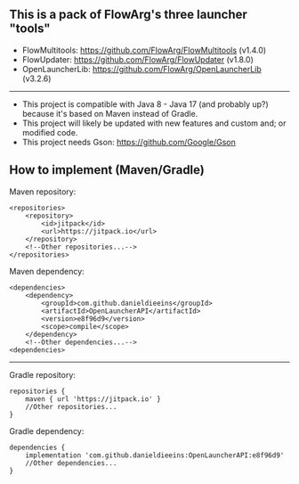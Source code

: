 This is a pack of FlowArg's three launcher "tools"
-

- FlowMultitools: https://github.com/FlowArg/FlowMultitools (v1.4.0)
- FlowUpdater: https://github.com/FlowArg/FlowUpdater (v1.8.0)
- OpenLauncherLib: https://github.com/FlowArg/OpenLauncherLib (v3.2.6)

---

- This project is compatible with Java 8 - Java 17 (and probably up?) because it's based on Maven instead of Gradle.
- This project will likely be updated with new features and custom and; or modified code.
- This project needs Gson: https://github.com/Google/Gson

How to implement (Maven/Gradle)
-
Maven repository:
```
<repositories>
    <repository>
        <id>jitpack</id>
        <url>https://jitpack.io</url>
    </repository>
    <!--Other repositories...-->
</repositories>
```
Maven dependency:
```
<dependencies>
    <dependency>
        <groupId>com.github.danieldieeins</groupId>
        <artifactId>OpenLauncherAPI</artifactId>
        <version>e8f96d9</version>
        <scope>compile</scope>
    </dependency>
    <!--Other dependencies...-->
<dependencies>
```
---
Gradle repository:
```
repositories {
    maven { url 'https://jitpack.io' }
    //Other repositories...
}
```
Gradle dependency:
```
dependencies {
    implementation 'com.github.danieldieeins:OpenLauncherAPI:e8f96d9'
    //Other dependencies...
}
```
